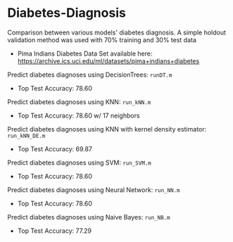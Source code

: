 # Diabetes-Diagnosis
Comparison between various models' diabetes diagnosis. A simple holdout validation method was used with 70% training and 30% test data
* Pima Indians Diabetes Data Set available here:
  https://archive.ics.uci.edu/ml/datasets/pima+indians+diabetes
  
Predict diabetes diagnoses using DecisionTrees: ```runDT.m```
* Top Test Accuracy: 78.60

Predict diabetes diagnoses using KNN: ```run_kNN.m```
* Top Test Accuracy: 78.60	w/ 17 neighbors
  
Predict diabetes diagnoses using KNN with kernel density estimator: ```run_kNN_DE.m ```
* Top Test Accuracy: 69.87

Predict diabetes diagnoses using SVM: ```run_SVM.m```
* Top Test Accuracy: 78.60
  
Predict diabetes diagnoses using Neural Network:  ```run_NN.m```
* Top Test Accuracy: 78.60
  
Predict diabetes diagnoses using Naive Bayes:  ```run_NB.m```
* Top Test Accuracy: 77.29

  
  
  
